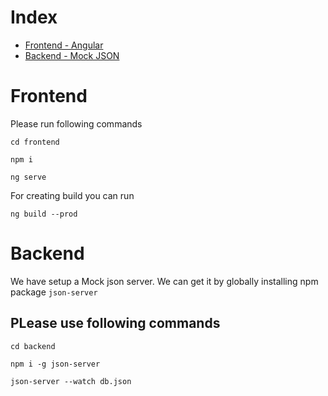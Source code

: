 # Index

 - [Frontend - Angular](#frontend)
 - [Backend - Mock JSON](#backend)

# Frontend

Please run following commands

`cd frontend`

`npm i`

`ng serve`

For creating build you can run 

`ng build --prod`

# Backend

We have setup a Mock json server. We can get it by globally installing npm package `json-server` 
 
## PLease use following commands

`cd backend`

`npm i -g json-server`

`json-server --watch db.json`



 
